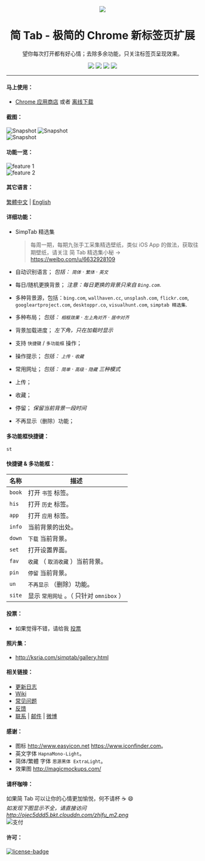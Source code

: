 <p align="center"><img src="http://st.ksria.cn/logo@192.png" /></p>
<h1 align="center">简 Tab - 极简的 Chrome 新标签页扩展</h1>
<p align="center">望你每次打开都有好心情；去除多余功能，只关注标签页呈现效果。</p>
<p align="center">
   <a href="https://github.com/kenshin/simptab/releases"><img src="https://img.shields.io/badge/lastest_version-1.5.2-blue.svg"></a>
   <a target="_blank" href="http://ksria.com/simptab"><img src="https://img.shields.io/badge/website-_simptab.ksria.com-1DBA90.svg"></a>
   <a target="_blank" href="https://chrome.google.com/webstore/detail/simptab-new-tab/kbgmbmkhepchmmcnbdbclpkpegbgikjc"><img src="https://img.shields.io/badge/download-_chrome_webstore-brightgreen.svg"></a>
   <a href="http://ksria.com/simptab/crx/1.5.2/simptab.crx"><img src="https://img.shields.io/badge/download-_crx-brightgreen.svg"></a>
</p>

***

#### 马上使用：
* [Chrome 应用商店](https://chrome.google.com/webstore/detail/simptab-new-tab/kbgmbmkhepchmmcnbdbclpkpegbgikjc) 或者 [离线下载](http://ksria.com/simptab/crx/1.5.2/simptab.crx)

#### 截图：
![Snapshot](http://i.imgur.com/xN58aJ2.jpg)
![Snapshot](https://i.imgur.com/7HuDEdph.png)  
![Snapshot](https://i.imgur.com/uhB78LTh.png)  

#### 功能一览：
![feature 1](http://i.imgur.com/BZGMo4p.jpg)  
![feature 2](http://i.imgur.com/auWFlc9.jpg)

#### 其它语言：
[繁體中文](https://github.com/kenshin/simptab/blob/master/README.tw.md) | [English](https://github.com/kenshin/simptab/blob/master/README.en.md)

#### 详细功能：
- SimpTab 精选集  
  > 每周一期，每期九张手工采集精选壁纸，类似 iOS App 的做法，获取往期壁纸，请关注 简 Tab 精选集小秘 → https://weibo.com/u/6632928109

- 自动识别语言； _包括： `简体` · `繁体` · `英文`_ 
- 每日/随机更换背景； _注意：每日更换的背景只来自 `Bing.com`._ 
- 多种背景源，包括：`bing.com`, `wallhaven.cc`, `unsplash.com`, `flickr.com`, `googleartproject.com`, `desktoppr.co`, `visualhunt.com`, `simptab 精选集`.
- 多种布局； _包括： `相框效果` · `左上角对齐` · `居中对齐`_ 
- 背景加载进度； _左下角，只在加载时显示_ 
- 支持 `快捷键` / `多功能框` 操作；
- 操作提示； _包括： `上传` · `收藏`_ 
- 常用网址； _包括： `简单` · `高级` · `隐藏` 三种模式_ 
- 上传；
- 收藏；
- 停留； _保留当前背景一段时间_ 
- 不再显示（删除）功能；

#### 多功能框快捷键：
`st`

#### 快捷键 & 多功能框：
名称 | 描述
------ | ------
`book` | 打开 `书签` 标签。
`his ` | 打开 `历史` 标签。
`app ` | 打开 `应用` 标签。
`info` | 当前背景的出处。
`down` | `下载` 当前背景。
`set ` | 打开设置界面。
`fav`  | `收藏` （ `取消收藏` ）当前背景。
`pin`  | `停留` 当前背景。
`un`   | `不再显示` （删除）功能。
`site` | 显示 `常用网址` 。（ 只针对 `omnibox` ）

#### 投票：
* 如果觉得不错，请给我 [投票](https://chrome.google.com/webstore/detail/simptab-new-tab/kbgmbmkhepchmmcnbdbclpkpegbgikjc)

#### 照片集：
* <http://ksria.com/simptab/gallery.html>

#### 相关链接：
* [更新日志](https://github.com/kenshin/simptab/blob/master/CHANGELOG.md)
* [Wiki](https://github.com/kenshin/simptab/wiki)
* [常见问题](https://github.com/Kenshin/simptab/wiki/常见问题)
* [反馈](https://github.com/kenshin/simptab/issues)
* [联系](http://kenshin.wang) | [邮件](kenshin@ksria.com) | [微博](http://weibo.com/23784148)

#### 感谢：
- 图标 <http://www.easyicon.net> <https://www.iconfinder.com>。
- 英文字体 `HapnaMono-Light`。
- 简体/繁體 字体 `思源黑体 ExtraLight`。
- 效果图 <http://magicmockups.com/>

#### 请杯咖啡：
如果简 Tab 可以让你的心情更加愉悦，何不请杯 ☕ :smile:  
_如发现下图显示不全，请直接访问 http://ojec5ddd5.bkt.clouddn.com/zhifu_m2.png_  
![支付](http://ojec5ddd5.bkt.clouddn.com/zhifu_m2.png)

#### 许可：
[![license-badge]][license-link]

<!-- Link -->
[license-badge]:    https://img.shields.io/github/license/mashape/apistatus.svg
[license-link]:     https://opensource.org/licenses/MIT
